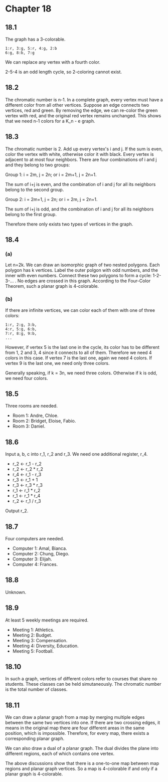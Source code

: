 # Chapter 18

## 18.1

The graph has a 3-colorable.

    1:r, 3:g, 5:r, 4:g, 2:b
    6:g, 8:b, 7:g

We can replace any vertex with a fourth color.

2-5-4 is an odd length cycle, so 2-coloring cannot exist.

## 18.2

The chromatic number is n-1. In a complete graph, every vertex must have a different color from all other vertices. Suppose an edge connects two vertices, red and green. By removing the edge, we can re-color the green vertex with red, and the original red vertex remains unchanged. This shows that we need n-1 colors for a K_n - e graph.

## 18.3

The chromatic number is 2. Add up every vertex's i and j. If the sum is even, color the vertex with white, otherwise color it with black. Every vertex is adjacent to at most four neighbors. There are four combinations of i and j and they belong to two groups:

Group 1: i = 2m, j = 2n; or i = 2m+1, j = 2n+1.

The sum of i+j is even, and the combination of i and j for all its neighbors belong to the second group.

Group 2: i = 2m+1, j = 2n; or i = 2m, j = 2n+1.

The sum of i+j is odd, and the combination of i and j for all its neighbors belong to the first group.

Therefore there only exists two types of vertices in the graph.

## 18.4

### (a)

Let n=2k. We can draw an isomorphic graph of two nested polygons. Each polygon has k vertices. Label the outer polgon with odd numbers, and the inner with even numbers. Connect these two polygons to form a cycle: 1-2-3-... . No edges are crossed in this graph. According to the Four-Color Theorem, such a planar graph is 4-colorable.

### (b)

If there are infinite vertices, we can color each of them with one of three colors:

    1:r, 2:g, 3:b,
    4:r, 5:g, 6:b,
    7:r, 8:g, 9:b,
    ...

However, if vertex 5 is the last one in the cycle, its color has to be different from 1, 2 and 3, 4 since it connects to all of them. Therefore we need 4 colors in this case. If vertex 7 is the last one, again we need 4 colors. If vertex 9 is the last one, we need only three colors.

Generally speaking, if k = 3n, we need three colors. Otherwise if k is odd, we need four colors.

## 18.5

Three rooms are needed.

* Room 1: Andre, Chloe.
* Room 2: Bridget, Eloise, Fabio.
* Room 3: Daniel.

## 18.6

Input a, b, c into r_1, r_2 and r_3. We need one additional register, r_4.

* r_2 <- r_1 - r_2
* r_2 <- r_2 * r_2
* r_4 <- r_1 - r_3
* r_3 <- r_1 + 1
* r_3 <- r_3 * r_3
* r_1 <- r_1 * r_2
* r_1 <- r_1 * r_4
* r_2 <- r_1 / r_3

Output r_2.

## 18.7

Four computers are needed.

* Computer 1: Amal, Bianca.
* Computer 2: Chung, Diego.
* Computer 3: Elijah.
* Computer 4: Frances.

## 18.8

Unknown.

## 18.9

At least 5 weekly meetings are required.

* Meeting 1: Athletics.
* Meeting 2: Budget.
* Meeting 3: Compensation.
* Meeting 4: Diversity, Education.
* Meeting 5: Football.

## 18.10

In such a graph, vertices of different colors refer to courses that share no students. These classes can be held simutaneously. The chromatic number is the total number of classes.

## 18.11

We can draw a planar graph from a map by merging multiple edges between the same two vertices into one. If there are two crossing edges, it means in the original map there are four different areas in the same position, which is impossible. Therefore, for every map, there exists a corresponding planar graph.

We can also draw a dual of a planar graph. The dual divides the plane into different regions, each of which contains one vertex.

The above discussions show that there is a one-to-one map between map regions and planar graph vertices. So a map is 4-colorable if and only if a planar graph is 4-colorable.
